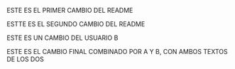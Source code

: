 <p>ESTE ES EL PRIMER CAMBIO DEL README</p>
<p>ESTTE ES EL SEGUNDO CAMBIO DEL README</p>
<p>ESTE ES UN CAMBIO DEL USUARIO B</p>
<P>ESTE ES EL CAMBIO FINAL COMBINADO POR A Y B, CON AMBOS TEXTOS DE LOS  DOS</p>
